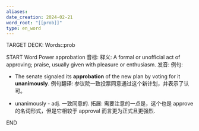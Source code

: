 ```yaml
---
aliases: 
date_creation: 2024-02-21
word_root: "[[prob]]"
type: en_word
---
```

TARGET DECK: Words::prob

START
Word Power
approbation
音标: 
释义:
A formal or unofficial act of approving; praise, usually given with pleasure or enthusiasm.
发音:
例句:
+ The senate signaled its **approbation** of the new plan by voting for it **unanimously**.
例句翻译:
参议院一致投票同意通过这个新计划，并表示了认可。
- unanimously - adj. 一致同意的.
拓展:
需要注意的一点是，这个也是 approve 的名词形式，但是它相较于 approval 而言更为正式且更强烈.
<!--ID: 1708516036899-->
END
